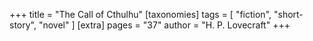 +++
title = "The Call of Cthulhu"
[taxonomies]
tags = [ "fiction", "short-story", "novel" ]
[extra]
pages = "37"
author = "H. P. Lovecraft"
+++

